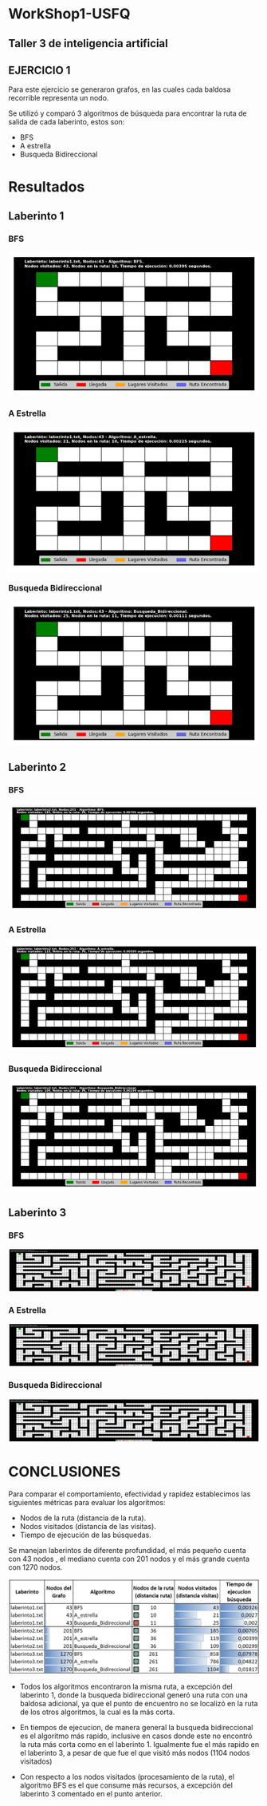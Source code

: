 # WorkShop1-USFQ
## Taller 3 de inteligencia artificial
## EJERCICIO 1

Para este ejercicio se generaron grafos, en las cuales cada baldosa recorrible representa un nodo.

Se utilizó y comparó 3 algoritmos de búsqueda para encontrar la ruta de salida de cada laberinto, estos son:
- BFS
- A estrella
- Busqueda Bidireccional



# Resultados

## Laberinto 1

### BFS
![lab1BFS](/Taller2/images/laberinto1.txt_BFS.gif)
### A Estrella
![lab1AE](/Taller2/images/laberinto1.txt_A_estrella.gif)
### Busqueda Bidireccional
![lab1BB](/Taller2/images/laberinto1.txt_Busqueda_Bidireccional.gif)

## Laberinto 2

### BFS
![lab2BFS](/Taller2/images/laberinto2.txt_BFS.gif)
### A Estrella
![lab2AE](/Taller2/images/laberinto2.txt_A_estrella.gif)
### Busqueda Bidireccional
![lab2BB](/Taller2/images/laberinto2.txt_Busqueda_Bidireccional.gif)

## Laberinto 3

### BFS
![lab3BFS](/Taller2/images/laberinto3.txt_BFS.gif)
### A Estrella
![lab3AE](/Taller2/images/laberinto3.txt_A_estrella.gif)
### Busqueda Bidireccional
![lab3BB](/Taller2/images/laberinto3.txt_Busqueda_Bidireccional.gif)

# CONCLUSIONES
Para comparar el comportamiento, efectividad y rapidez establecimos las siguientes métricas para evaluar los algoritmos:
- Nodos de la ruta (distancia de la ruta).
- Nodos visitados (distancia de las visitas).
- Tiempo de ejecución de las búsquedas.

Se manejan laberintos de diferente profundidad, el más pequeño cuenta con 43 nodos , el mediano cuenta con 201 nodos y el más grande cuenta con 1270 nodos. 

![resulF](/Taller2/images/Resultados_P1.jpg)

- Todos los algoritmos encontraron la misma ruta, a excepción del laberinto 1, donde la busqueda bidireccional generó una ruta con una baldosa adicional, ya que el punto de encuentro no se localizó en la ruta de los otros algoritmos, la cual es la más corta.

- En tiempos de ejecucion, de manera general la busqueda bidireccional es el algoritmo más rapido, inclusive en casos donde este no encontró la ruta más corta como en el laberinto 1. Igualmente fue el más rapido en el laberinto 3, a pesar de que fue el que visitó más nodos (1104 nodos visitados)

- Con respecto a los nodos visitados (procesamiento de la ruta), el algoritmo BFS es el que consume más recursos, a excepción del laberinto 3 comentado en el punto anterior.

 